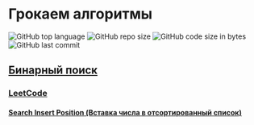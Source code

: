 # Грокаем алгоритмы

![GitHub top language](https://img.shields.io/github/languages/top/DmitryRyumin/grokking_algorithms
)
![GitHub repo size](https://img.shields.io/github/repo-size/DmitryRyumin/grokking_algorithms
)
![GitHub code size in bytes](https://img.shields.io/github/languages/code-size/DmitryRyumin/grokking_algorithms
)
![GitHub last commit](https://img.shields.io/github/last-commit/DmitryRyumin/grokking_algorithms
)

## [Бинарный поиск](https://github.com/DmitryRyumin/grokking_algorithms/blob/main/algorithms/binary_search.py)

### [LeetCode](https://github.com/DmitryRyumin/grokking_algorithms/blob/main/leetcode/binary_search)

#### [Search Insert Position (Вставка числа в отсортированный список)](https://github.com/DmitryRyumin/grokking_algorithms/blob/main/leetcode/binary_search/35_Search_Insert_Position.py)